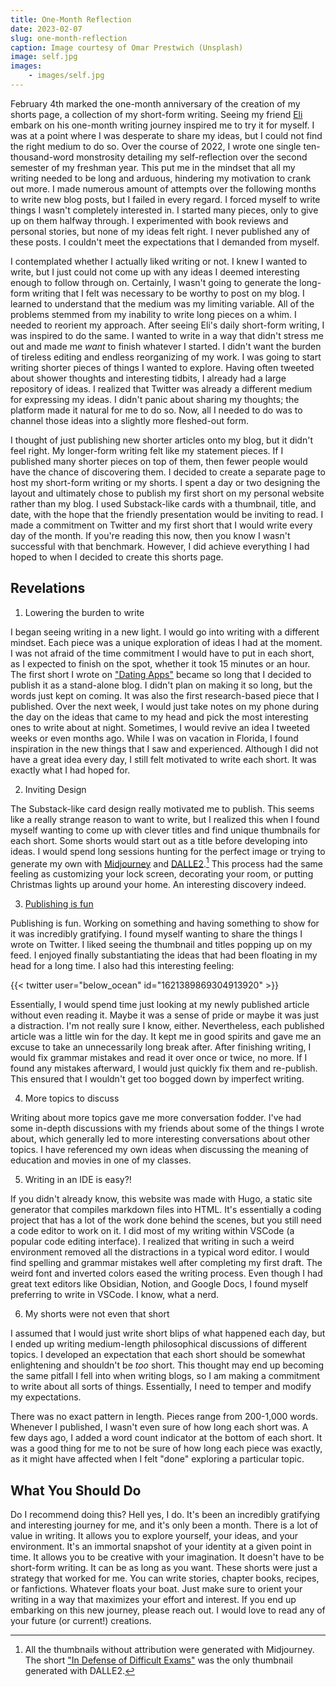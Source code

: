 ```yaml
---
title: One-Month Reflection
date: 2023-02-07
slug: one-month-reflection
caption: Image courtesy of Omar Prestwich (Unsplash)
image: self.jpg
images:
    - images/self.jpg
---
```


February 4th marked the one-month anniversary of the creation of my shorts page, a collection of my short-form writing. Seeing my friend [Eli](https://eliqian.xyz) embark on his one-month writing journey inspired me to try it for myself. I was at a point where I was desperate to share my ideas, but I could not find the right medium to do so. Over the course of 2022, I wrote one single ten-thousand-word monstrosity detailing my self-reflection over the second semester of my freshman year. This put me in the mindset that all my writing needed to be long and arduous, hindering my motivation to crank out more. I made numerous amount of attempts over the following months to write new blog posts, but I failed in every regard. I forced myself to write things I wasn't completely interested in. I started many pieces, only to give up on them halfway through. I experimented with book reviews and personal stories, but none of my ideas felt right. I never published any of these posts. I couldn't meet the expectations that I demanded from myself. 

I contemplated whether I actually liked writing or not. I knew I wanted to write, but I just could not come up with any ideas I deemed interesting enough to follow through on. Certainly, I wasn't going to generate the long-form writing that I felt was necessary to be worthy to post on my blog. I learned to understand that the medium was my limiting variable. All of the problems stemmed from my inability to write long pieces on a whim. I needed to reorient my approach. After seeing Eli's daily short-form writing, I was inspired to do the same. I wanted to write in a way that didn't stress me out and made me *want* to finish whatever I started. I didn't want the burden of tireless editing and endless reorganizing of my work. I was going to start writing shorter pieces of things I wanted to explore. Having often tweeted about shower thoughts and interesting tidbits, I already had a large repository of ideas. I realized that Twitter was already a different medium for expressing my ideas. I didn't panic about sharing my thoughts; the platform made it natural for me to do so. Now, all I needed to do was to channel those ideas into a slightly more fleshed-out form. 

I thought of just publishing new shorter articles onto my blog, but it didn't feel right. My longer-form writing felt like my statement pieces. If I published many shorter pieces on top of them, then fewer people would have the chance of discovering them. I decided to create a separate page to host my short-form writing or my shorts. I spent a day or two designing the layout and ultimately chose to publish my first short on my personal website rather than my blog. I used Substack-like cards with a thumbnail, title, and date, with the hope that the friendly presentation would be inviting to read. I made a commitment on Twitter and my first short that I would write every day of the month. If you're reading this now, then you know I wasn't successful with that benchmark. However, I did achieve everything I had hoped to when I decided to create this shorts page. 

## Revelations
1. Lowering the burden to write

I began seeing writing in a new light. I would go into writing with a different mindset. Each piece was a unique exploration of ideas I had at the moment. I was not afraid of the time commitment I would have to put in each short, as I expected to finish on the spot, whether it took 15 minutes or an hour. The first short I wrote on ["Dating Apps"](/shorts/dating-apps) became so long that I decided to publish it as a stand-alone blog. I didn't plan on making it so long, but the words just kept on coming. It was also the first research-based piece that I published. Over the next week, I would just take notes on my phone during the day on the ideas that came to my head and pick the most interesting ones to write about at night. Sometimes, I would revive an idea I tweeted weeks or even months ago. While I was on vacation in Florida, I found inspiration in the new things that I saw and experienced. Although I did not have a great idea every day, I still felt motivated to write each short. It was exactly what I had hoped for. 

2. Inviting Design

The Substack-like card design really motivated me to publish. This seems like a really strange reason to want to write, but I realized this when I found myself wanting to come up with clever titles and find unique thumbnails for each short. Some shorts would start out as a title before developing into ideas. I would spend long sessions hunting for the perfect image or trying to generate my own with [Midjourney](https://midjourney.com/) and [DALLE2](https://openai.com/dall-e-2/).[^1] This process had the same feeling as customizing your lock screen, decorating your room, or putting Christmas lights up around your home. An interesting discovery indeed. 

3. [Publishing is fun](https://eliqian.substack.com/i/95549966/it-feels-good-to-publish)

Publishing is fun. Working on something and having something to show for it was incredibly gratifying. I found myself wanting to share the things I wrote on Twitter. I liked seeing the thumbnail and titles popping up on my feed. I enjoyed finally substantiating the ideas that had been floating in my head for a long time. I also had this interesting feeling: 

{{< twitter user="below_ocean" id="1621389869304913920" >}}

Essentially, I would spend time just looking at my newly published article without even reading it. Maybe it was a sense of pride or maybe it was just a distraction. I'm not really sure I know, either. Nevertheless, each published article was a little win for the day. It kept me in good spirits and gave me an excuse to take an unnecessarily long break after. After finishing writing, I would fix grammar mistakes and read it over once or twice, no more. If I found any mistakes afterward, I would just quickly fix them and re-publish. This ensured that I wouldn't get too bogged down by imperfect writing.

4. More topics to discuss

Writing about more topics gave me more conversation fodder. I've had some in-depth discussions with my friends about some of the things I wrote about, which generally led to more interesting conversations about other topics. I have referenced my own ideas when discussing the meaning of education and movies in one of my classes. 

5. Writing in an IDE is easy?!

If you didn't already know, this website was made with Hugo, a static site generator that compiles markdown files into HTML. It's essentially a coding project that has a lot of the work done behind the scenes, but you still need a code editor to work on it. I did most of my writing within VSCode (a popular code editing interface). I realized that writing in such a weird environment removed all the distractions in a typical word editor. I would find spelling and grammar mistakes well after completing my first draft. The weird font and inverted colors eased the writing process. Even though I had great text editors like Obsidian, Notion, and Google Docs, I found myself preferring to write in VSCode. I know, what a nerd. 

6. My shorts were not even that short

I assumed that I would just write short blips of what happened each day, but I ended up writing medium-length philosophical discussions of different topics. I developed an expectation that each short should be somewhat enlightening and shouldn't be *too* short. This thought may end up becoming the same pitfall I fell into when writing blogs, so I am making a commitment to write about all sorts of things. Essentially, I need to temper and modify my expectations. 

There was no exact pattern in length. Pieces range from 200-1,000 words. Whenever I published, I wasn't even sure of how long each short was. A few days ago, I added a word count indicator at the bottom of each short. It was a good thing for me to not be sure of how long each piece was exactly, as it might have affected when I felt "done" exploring a particular topic. 

## What You Should Do

Do I recommend doing this? Hell yes, I do. It's been an incredibly gratifying and interesting journey for me, and it's only been a month. There is a lot of value in writing. It allows you to explore yourself, your ideas, and your environment. It's an immortal snapshot of your identity at a given point in time. It allows you to be creative with your imagination. It doesn't have to be short-form writing. It can be as long as you want. These shorts were just a strategy that worked for me. You can write stories, chapter books, recipes, or fanfictions. Whatever floats your boat. Just make sure to orient your writing in a way that maximizes your effort and interest. If you end up embarking on this new journey, please reach out. I would love to read any of your future (or current!) creations. 


[^1]: All the thumbnails without attribution were generated with Midjourney. The short ["In Defense of Difficult Exams"](/shorts/difficult-exams/) was the only thumbnail generated with DALLE2. 